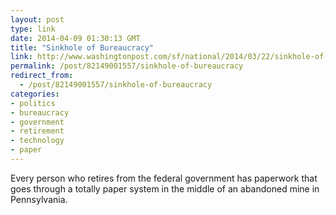 ```yaml
---
layout: post
type: link
date: 2014-04-09 01:30:13 GMT
title: "Sinkhole of Bureaucracy"
link: http://www.washingtonpost.com/sf/national/2014/03/22/sinkhole-of-bureaucracy/
permalink: /post/82149001557/sinkhole-of-bureaucracy
redirect_from: 
  - /post/82149001557/sinkhole-of-bureaucracy
categories:
- politics
- bureaucracy
- government
- retirement
- technology
- paper
---
```

<p>Every person who retires from the federal government has paperwork that goes through a totally paper system in the middle of an abandoned mine in Pennsylvania.</p>